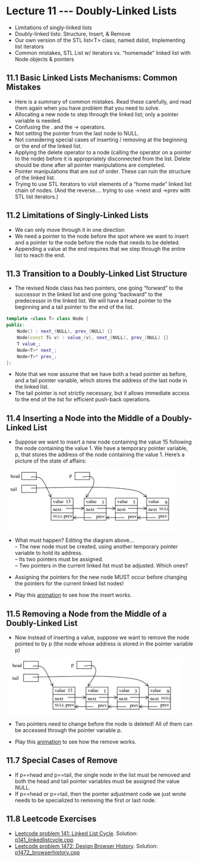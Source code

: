 # Lecture 11 --- Doubly-Linked Lists

- Limitations of singly-linked lists
- Doubly-linked lists: Structure, Insert, & Remove
- Our own version of the STL list&lt;T&gt; class, named dslist, Implementing list iterators
- Common mistakes, STL List w/ iterators vs. “homemade” linked list with Node objects & pointers

## 11.1 Basic Linked Lists Mechanisms: Common Mistakes

- Here is a summary of common mistakes. Read these carefully, and read them again when you have problem that
you need to solve.
- Allocating a new node to step through the linked list; only a pointer variable is needed.
- Confusing the . and the -> operators.
- Not setting the pointer from the last node to NULL.
- Not considering special cases of inserting / removing at the beginning or the end of the linked list.
- Applying the delete operator to a node (calling the operator on a pointer to the node) before it is appropriately
disconnected from the list. Delete should be done after all pointer manipulations are completed.
- Pointer manipulations that are out of order. These can ruin the structure of the linked list.
- Trying to use STL iterators to visit elements of a “home made” linked list chain of nodes. (And the reverse....
trying to use ->next and ->prev with STL list iterators.)

## 11.2 Limitations of Singly-Linked Lists

- We can only move through it in one direction
- We need a pointer to the node before the spot where we want to insert and a pointer to the node before the node that needs to be deleted.
- Appending a value at the end requires that we step through the entire list to reach the end.

## 11.3 Transition to a Doubly-Linked List Structure

- The revised Node class has two pointers, one going “forward” to the successor in the linked list and one going “backward” to the predecessor in the linked list. We will have a head pointer to the beginning and a tail pointer to the end of the list.

```cpp
template <class T> class Node {
public:
	Node() : next_(NULL), prev_(NULL) {}
	Node(const T& v) : value_(v), next_(NULL), prev_(NULL) {}
	T value_;
	Node<T>* next_;
	Node<T>* prev_;
};
```

- Note that we now assume that we have both a head pointer as before, and a tail pointer variable, which stores the address of the last node in the linked list.
- The tail pointer is not strictly necessary, but it allows immediate access to the end of the list for efficient
push-back operations.

## 11.4 Inserting a Node into the Middle of a Doubly-Linked List

- Suppose we want to insert a new node containing the value 15 following the node containing the value 1. We
have a temporary pointer variable, p, that stores the address of the node containing the value 1. Here’s a
picture of the state of affairs:

![alt text](insert.png "insert")

- What must happen? Editing the diagram above...  
  – The new node must be created, using another temporary pointer variable to hold its address.  
  – Its two pointers must be assigned.  
  – Two pointers in the current linked list must be adjusted. Which ones?
- Assigning the pointers for the new node MUST occur before changing the pointers for the current linked list
nodes!

- Play this [animation](https://jidongxiao.github.io/CSCI1200-DataStructures/animations/doubly_lists/insert/index.html) to see how the insert works.

## 11.5 Removing a Node from the Middle of a Doubly-Linked List

- Now instead of inserting a value, suppose we want to remove the node pointed to by p (the node whose address
is stored in the pointer variable p)

![alt text](remove.png "remove")

- Two pointers need to change before the node is deleted! All of them can be accessed through the pointer
variable p.

- Play this [animation](https://jidongxiao.github.io/CSCI1200-DataStructures/animations/doubly_lists/remove/index.html) to see how the remove works.

## 11.7 Special Cases of Remove

- If p==head and p==tail, the single node in the list must be removed and both the head and tail pointer
variables must be assigned the value NULL.
- If p==head or p==tail, then the pointer adjustment code we just wrote needs to be specialized to removing
the first or last node.

## 11.8 Leetcode Exercises

- [Leetcode problem 141: Linked List Cycle](https://leetcode.com/problems/linked-list-cycle/). Solution: [p141_linkedlistcycle.cpp](../../leetcode/p141_linkedlistcycle.cpp)
- [Leetcode problem 1472: Design Browser History](https://leetcode.com/problems/design-browser-history/). Solution: [p1472_browserhistory.cpp](../../leetcode/p1472_browserhistory.cpp)
